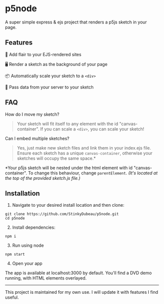 # p5node

A super simple express & ejs project that renders a p5js sketch in your page.

## Features

🌠 Add flair to your EJS-rendered sites

🖥️ Render a sketch as the background of your page

📦 Automatically scale your sketch to a `<div>`

💾 Pass data from your server to your sketch

## FAQ

How do I move my sketch?

> Your sketch will fit itself to any element with the id "canvas-container". If you can scale a `<div>`, you can scale your sketch!

Can I embed multiple sketches?

> Yes, just make new sketch files and link them in your index.ejs file. Ensure each sketch has a unique `canvas-container`, otherwise your sketches will occupy the same space.*

*Your p5js sketch will be nested under the html element with id "canvas-container". To change this behaviour, change `parentElement`. *(It's located at the top of the provided sketch.js file.)*

## Installation
1. Navigate to your desired install location and then clone:

```
git clone https://github.com/StinkyDubeau/p5node.git
cd p5node
```

2. Install dependencies:

```
npm i
```

3. Run using node

```
npm start
```
4. Open your app

The app is available at localhost:3000 by default. You'll find a DVD demo running, with HTML elements overlayed.

---

This project is maintained for my own use. I will update it with features I find useful.
